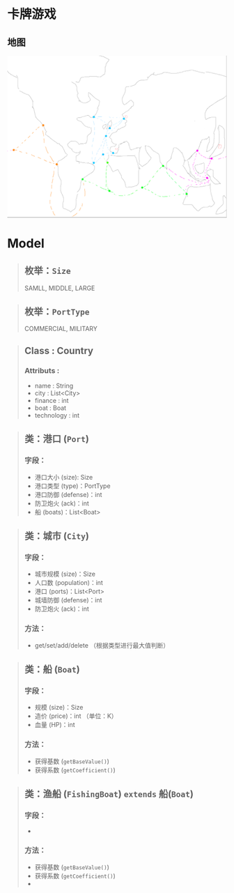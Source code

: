 # 卡牌游戏

## 地图
![alt map](map.png)

# Model

> ## 枚举：`Size`
> SAMLL, MIDDLE, LARGE

> ## 枚举：`PortType`
> COMMERCIAL, MILITARY

> ## Class : Country
> ### Attributs :
> - name : String
> - city : List\<City\>
> - finance : int
> - boat : Boat
> - technology : int

> ## 类：港口 (`Port`)
> ### 字段：
> - 港口大小 (size): Size
> - 港口类型 (type)：PortType
> - 港口防御 (defense)：int
> - 防卫炮火 (ack)：int
> - 船 (boats)：List\<Boat\>

> ## 类：城市 (`City`)
> ### 字段：
> - 城市规模 (size)：Size
> - 人口数 (population)：int
> - 港口 (ports)：List\<Port\>
> - 城墙防御 (defense)：int
> - 防卫炮火 (ack)：int
> ### 方法：
> - get/set/add/delete （根据类型进行最大值判断）

> ## 类：船 (`Boat`)
> ### 字段：
> - 规模 (size)：Size
> - 造价 (price)：int （单位：K）
> - 血量 (HP)：int
> ### 方法：
> - 获得基数 (`getBaseValue()`)
> - 获得系数 (`getCoefficient()`)

> ## 类：渔船 (`FishingBoat`) `extends` 船(`Boat`)
> ### 字段：
> - 
> ### 方法：
> - 获得基数 (`getBaseValue()`)
> - 获得系数 (`getCoefficient()`)
> - 

